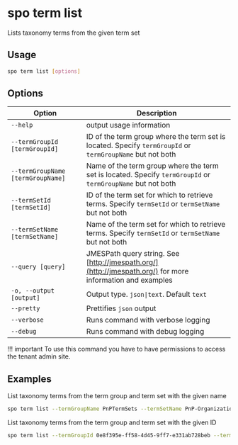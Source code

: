 # spo term list

Lists taxonomy terms from the given term set

## Usage

```sh
spo term list [options]
```

## Options

Option|Description
------|-----------
`--help`|output usage information
`--termGroupId [termGroupId]`|ID of the term group where the term set is located. Specify `termGroupId` or `termGroupName` but not both
`--termGroupName [termGroupName]`|Name of the term group where the term set is located. Specify `termGroupId` or `termGroupName` but not both
`--termSetId [termSetId]`|ID of the term set for which to retrieve terms. Specify `termSetId` or `termSetName` but not both
`--termSetName [termSetName]`|Name of the term set for which to retrieve terms. Specify `termSetId` or `termSetName` but not both
`--query [query]`|JMESPath query string. See [http://jmespath.org/](http://jmespath.org/) for more information and examples
`-o, --output [output]`|Output type. `json\|text`. Default `text`
`--pretty`|Prettifies `json` output
`--verbose`|Runs command with verbose logging
`--debug`|Runs command with debug logging

!!! important
    To use this command you have to have permissions to access the tenant admin site.

## Examples

List taxonomy terms from the term group and term set with the given name

```sh
spo term list --termGroupName PnPTermSets --termSetName PnP-Organizations
```

List taxonomy terms from the term group and term set with the given ID

```sh
spo term list --termGroupId 0e8f395e-ff58-4d45-9ff7-e331ab728beb --termSetId 0e8f395e-ff58-4d45-9ff7-e331ab728bec
```